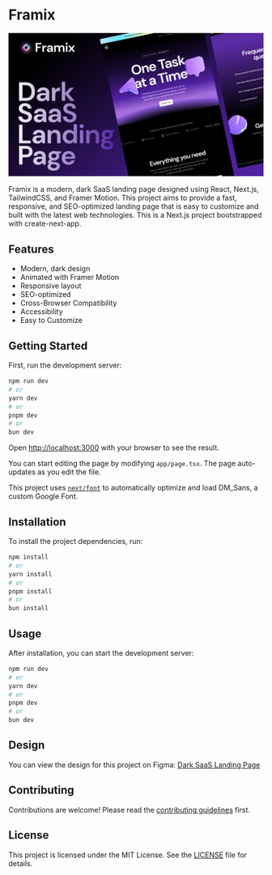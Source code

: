 # Framix

<img src="Screenshot.png" alt="Framix screenshot" />

Framix is a modern, dark SaaS landing page designed using React, Next.js, TailwindCSS, and Framer Motion. This project aims to provide a fast, responsive, and SEO-optimized landing page that is easy to customize and built with the latest web technologies. This is a Next.js project bootstrapped with create-next-app.

## Features

- Modern, dark design
- Animated with Framer Motion
- Responsive layout
- SEO-optimized
- Cross-Browser Compatibility
- Accessibility
- Easy to Customize

## Getting Started

First, run the development server:

```bash
npm run dev
# or
yarn dev
# or
pnpm dev
# or
bun dev
```

Open [http://localhost:3000](http://localhost:3000) with your browser to see the result.

You can start editing the page by modifying `app/page.tsx`. The page auto-updates as you edit the file.

This project uses [`next/font`](https://nextjs.org/docs/basic-features/font-optimization) to automatically optimize and load DM_Sans, a custom Google Font.

## Installation

To install the project dependencies, run:

```bash
npm install
# or
yarn install
# or
pnpm install
# or
bun install
```

## Usage

After installation, you can start the development server:

```bash
npm run dev
# or
yarn dev
# or
pnpm dev
# or
bun dev
```

## Design

You can view the design for this project on Figma: [Dark SaaS Landing Page](https://www.figma.com/design/oLXdm2J9jC3TTlYViCYO8a/Dark-SaaS-Landing-Page?m=auto&t=i8XcA7At0mgaXK3A-1)

## Contributing

Contributions are welcome! Please read the [contributing guidelines](CONTRIBUTING.md) first.

## License

This project is licensed under the MIT License. See the [LICENSE](LICENSE) file for details.
